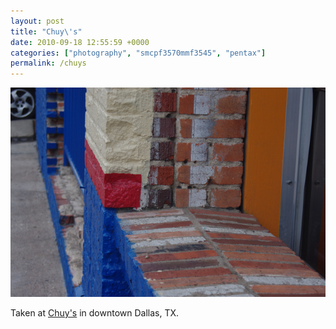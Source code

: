 ```yaml
---
layout: post
title: "Chuy\'s"
date: 2010-09-18 12:55:59 +0000
categories: ["photography", "smcpf3570mmf3545", "pentax"]
permalink: /chuys
---
```




![](/sites/default/files/IMGP8124.jpg)

Taken at [Chuy\'s](http://www.chuys.com/) in downtown Dallas, TX.




